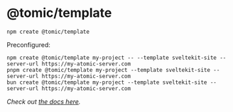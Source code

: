 # @tomic/template

```cli
npm create @tomic/template
```

Preconfigured:

```cli
npm create @tomic/template my-project -- --template sveltekit-site --server-url https://my-atomic-server.com
pnpm create @tomic/template my-project --template sveltekit-site --server-url https://my-atomic-server.com
bun create @tomic/template my-project --template sveltekit-site --server-url https://my-atomic-server.com
```

_Check out [the docs here](https://docs.atomicdata.dev/js-cli)._
